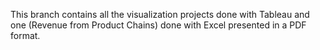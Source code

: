 This branch contains all the visualization projects done with Tableau and one (Revenue from Product Chains) done with Excel presented in a PDF format.
